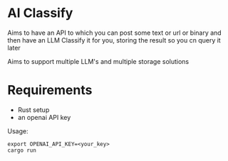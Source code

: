 # AI Classify

Aims to have an API to which you can post some text or url or binary and then have an LLM Classify it for you, storing the result so you cn query it later

Aims to support multiple LLM's and multiple storage solutions

# Requirements

* Rust setup
* an openai API key

Usage:

```shell
export OPENAI_API_KEY=<your_key>
cargo run
```
